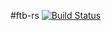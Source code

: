 #ftb-rs [![Build Status](https://travis-ci.org/FTB-Gamepedia/ftb-rs.svg?branch=master)](https://travis-ci.org/FTB-Gamepedia/ftb-rs)
